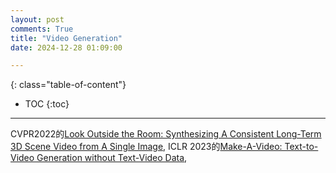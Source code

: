 ```yaml
---
layout: post
comments: True
title: "Video Generation"
date: 2024-12-28 01:09:00

---
```


<!--more-->

{: class="table-of-content"}
* TOC
{:toc}

---

CVPR2022的[Look Outside the Room: Synthesizing A Consistent Long-Term 3D Scene Video from A Single Image](https://xrenaa.github.io/look-outside-room/), ICLR 2023的[Make-A-Video: Text-to-Video Generation without Text-Video Data](https://makeavideo.studio/), 
